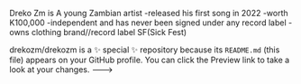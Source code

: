 Dreko Zm is A young Zambian artist 
-released his first song in 2022
-worth K100,000
-independent and has never been signed under any record label 
-owns clothing brand//record label SF(Sick Fest)

drekozm/drekozm is a ✨ special ✨ repository because its `README.md` (this file) appears on your GitHub profile.
You can click the Preview link to take a look at your changes.
--->
